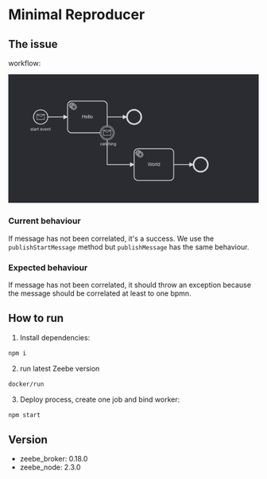 # Minimal Reproducer

## The issue

workflow:

![](img/workflow1.png)

### Current behaviour

If message has not been correlated, it's a success. We use the `publishStartMessage` method but `publishMessage` has the same behaviour.

### Expected behaviour

If message has not been correlated, it should throw an exception because the message should be correlated at least to one bpmn.

## How to run

1. Install dependencies:
```bash
npm i
```
2. run latest Zeebe version 
```bash
docker/run
```
3. Deploy process, create one job and bind worker:
```bash
npm start
```

## Version

- zeebe_broker: 0.18.0
- zeebe_node: 2.3.0